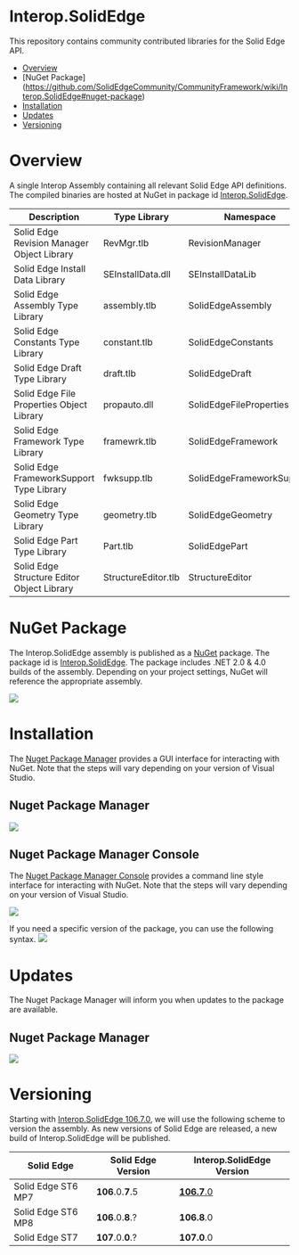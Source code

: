 Interop.SolidEdge
================
This repository contains community contributed libraries for the Solid Edge API.

* [Overview](https://github.com/SolidEdgeCommunity/CommunityFramework/wiki/Interop.SolidEdge#overview)
* [NuGet Package] (https://github.com/SolidEdgeCommunity/CommunityFramework/wiki/Interop.SolidEdge#nuget-package)
* [Installation](https://github.com/SolidEdgeCommunity/CommunityFramework/wiki/Interop.SolidEdge#installation)
* [Updates](https://github.com/SolidEdgeCommunity/CommunityFramework/wiki/Interop.SolidEdge#updates)
* [Versioning](https://github.com/SolidEdgeCommunity/CommunityFramework/wiki/Interop.SolidEdge#versioning)

# Overview
A single Interop Assembly containing all relevant Solid Edge API definitions. The compiled binaries are hosted at NuGet in package id [Interop.SolidEdge](https://www.nuget.org/packages/Interop.SolidEdge).

| Description | Type Library | Namespace |
| ------------- | ------------- | ------------- |
| Solid Edge Revision Manager Object Library | RevMgr.tlb | RevisionManager |
| Solid Edge Install Data Library | SEInstallData.dll | SEInstallDataLib |
| Solid Edge Assembly Type Library | assembly.tlb | SolidEdgeAssembly |
| Solid Edge Constants Type Library | constant.tlb | SolidEdgeConstants |
| Solid Edge Draft Type Library | draft.tlb | SolidEdgeDraft |
| Solid Edge File Properties Object Library | propauto.dll | SolidEdgeFileProperties |
| Solid Edge Framework Type Library | framewrk.tlb | SolidEdgeFramework |
| Solid Edge FrameworkSupport Type Library | fwksupp.tlb | SolidEdgeFrameworkSupport |
| Solid Edge Geometry Type Library | geometry.tlb | SolidEdgeGeometry |
| Solid Edge Part Type Library | Part.tlb | SolidEdgePart |
| Solid Edge Structure Editor Object Library | StructureEditor.tlb | StructureEditor |

# NuGet Package
The Interop.SolidEdge assembly is published as a [NuGet](https://www.nuget.org/) package. The package id is [Interop.SolidEdge](https://www.nuget.org/packages/Interop.SolidEdge). The package includes .NET 2.0 & 4.0 builds of the assembly. Depending on your project settings, NuGet will reference the appropriate assembly.

![](https://raw.githubusercontent.com/SolidEdgeCommunity/CommunityFramework/master/media/Interop.SolidEdge/NuGetPackageExplorer.png)

# Installation
The [Nuget Package Manager](http://docs.nuget.org/docs/start-here/managing-nuget-packages-using-the-dialog) provides a GUI interface for interacting with NuGet. Note that the steps will vary depending on your version of Visual Studio.

## Nuget Package Manager
![](https://raw.githubusercontent.com/SolidEdgeCommunity/CommunityFramework/master/media/Interop.SolidEdge/Install.png)

## Nuget Package Manager Console
The [Nuget Package Manager Console](http://docs.nuget.org/docs/start-here/using-the-package-manager-console) provides a command line style interface for interacting with NuGet. Note that the steps will vary depending on your version of Visual Studio.

![](https://raw.githubusercontent.com/SolidEdgeCommunity/CommunityFramework/master/media/Interop.SolidEdge/InstallCommandLine.png)

If you need a specific version of the package, you can use the following syntax.
![](https://raw.githubusercontent.com/SolidEdgeCommunity/CommunityFramework/master/media/Interop.SolidEdge/InstallVersionCommandLine.png)

# Updates
The Nuget Package Manager will inform you when updates to the package are available.

## Nuget Package Manager
![](https://raw.githubusercontent.com/SolidEdgeCommunity/CommunityFramework/master/media/Interop.SolidEdge/Update.png)

# Versioning
Starting with [Interop.SolidEdge 106.7.0](https://www.nuget.org/packages/Interop.SolidEdge/106.7.0), we will use the following scheme to version the assembly. As new versions of Solid Edge are released, a new build of Interop.SolidEdge will be published.

| Solid Edge | Solid Edge Version | Interop.SolidEdge Version |
| ------------- | ------------- | ------------- |
| Solid Edge ST6 MP7 | **106**.0.**7**.5 | [**106.7**.0](https://www.nuget.org/packages/Interop.SolidEdge/106.7.0) |
| Solid Edge ST6 MP8 | **106**.0.**8**.? | **106.8**.0 |
| Solid Edge ST7  | **107**.0.**0**.? | **107.0**.0 |
